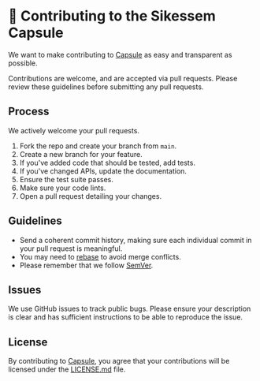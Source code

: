 # 👏 Contributing to the Sikessem Capsule

We want to make contributing to [Capsule](https://github.com/sikessem/capsule) as easy and
transparent as possible.

Contributions are welcome, and are accepted via pull requests.
Please review these guidelines before submitting any pull requests.

## Process

We actively welcome your pull requests.

1. Fork the repo and create your branch from `main`.
2. Create a new branch for your feature.
3. If you've added code that should be tested, add tests.
4. If you've changed APIs, update the documentation.
5. Ensure the test suite passes.
6. Make sure your code lints.
7. Open a pull request detailing your changes.

## Guidelines

* Send a coherent commit history, making sure each individual commit in your pull request is meaningful.
* You may need to [rebase](https://git-scm.com/book/en/v2/Git-Branching-Rebasing) to avoid merge conflicts.
* Please remember that we follow [SemVer](http://semver.org/).

## Issues

We use GitHub issues to track public bugs. Please ensure your description is
clear and has sufficient instructions to be able to reproduce the issue.

## License

By contributing to [Capsule](https://github.com/sikessem/capsule), you agree that your
contributions will be licensed under the [LICENSE.md](./LICENSE.md) file.
